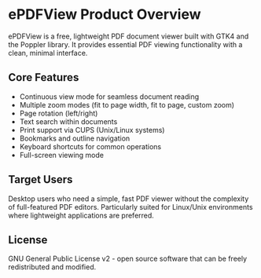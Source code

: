 # ePDFView Product Overview

ePDFView is a free, lightweight PDF document viewer built with GTK4 and the Poppler library. It provides essential PDF viewing functionality with a clean, minimal interface.

## Core Features

- Continuous view mode for seamless document reading
- Multiple zoom modes (fit to page width, fit to page, custom zoom)
- Page rotation (left/right)
- Text search within documents
- Print support via CUPS (Unix/Linux systems)
- Bookmarks and outline navigation
- Keyboard shortcuts for common operations
- Full-screen viewing mode

## Target Users

Desktop users who need a simple, fast PDF viewer without the complexity of full-featured PDF editors. Particularly suited for Linux/Unix environments where lightweight applications are preferred.

## License

GNU General Public License v2 - open source software that can be freely redistributed and modified.